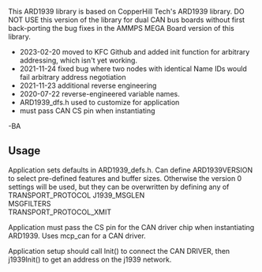 This ARD1939 library is based on CopperHill Tech's ARD1939 library. 
DO NOT USE this version of the library for dual CAN bus boards without first back-porting the bug fixes in the AMMPS MEGA Board version of this library.

- 2023-02-20 moved to KFC Github and added init function for arbitrary addressing, which isn't yet working.
- 2021-11-24 fixed bug where two nodes with identical Name IDs would fail arbitrary address negotiation
- 2021-11-23 additional reverse engineering
- 2020-07-22 reverse-engineered variable names.
- ARD1939_dfs.h used to customize for application
- must pass CAN CS pin when instantiating

-BA

Usage
------
Application sets defaults in ARD1939_defs.h. Can define ARD1939VERSION to select pre-defined features and buffer sizes.  Otherwise the version 0 settings will be used, but they can be overwritten by defining any of
  TRANSPORT_PROTOCOL
  J1939_MSGLEN                        
  MSGFILTERS     
  TRANSPORT_PROTOCOL_XMIT

Application must pass the CS pin for the CAN driver chip when instantiating ARD1939. Uses mcp_can for a CAN driver. 

Application setup should call Init() to connect the CAN DRIVER, then j1939Init() to get an address on the j1939 network.
